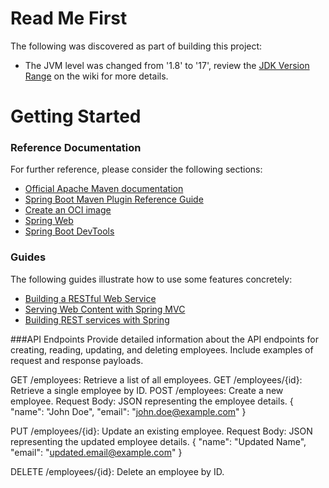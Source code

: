 # Read Me First
The following was discovered as part of building this project:

* The JVM level was changed from '1.8' to '17', review the [JDK Version Range](https://github.com/spring-projects/spring-framework/wiki/Spring-Framework-Versions#jdk-version-range) on the wiki for more details.

# Getting Started

### Reference Documentation
For further reference, please consider the following sections:

* [Official Apache Maven documentation](https://maven.apache.org/guides/index.html)
* [Spring Boot Maven Plugin Reference Guide](https://docs.spring.io/spring-boot/docs/3.1.5/maven-plugin/reference/html/)
* [Create an OCI image](https://docs.spring.io/spring-boot/docs/3.1.5/maven-plugin/reference/html/#build-image)
* [Spring Web](https://docs.spring.io/spring-boot/docs/3.1.5/reference/htmlsingle/index.html#web)
* [Spring Boot DevTools](https://docs.spring.io/spring-boot/docs/3.1.5/reference/htmlsingle/index.html#using.devtools)

### Guides
The following guides illustrate how to use some features concretely:

* [Building a RESTful Web Service](https://spring.io/guides/gs/rest-service/)
* [Serving Web Content with Spring MVC](https://spring.io/guides/gs/serving-web-content/)
* [Building REST services with Spring](https://spring.io/guides/tutorials/rest/)


###API Endpoints
Provide detailed information about the API endpoints for creating, reading, updating, and deleting employees. Include examples of request and response payloads.

GET /employees: Retrieve a list of all employees.
GET /employees/{id}: Retrieve a single employee by ID.
POST /employees: Create a new employee.
	Request Body: JSON representing the employee details.
	{
	  "name": "John Doe",
	  "email": "john.doe@example.com"
	}
		
PUT /employees/{id}: Update an existing employee.
	Request Body: JSON representing the updated employee details.
	{
	  "name": "Updated Name",
	  "email": "updated.email@example.com"
	}
	
DELETE /employees/{id}: Delete an employee by ID.

